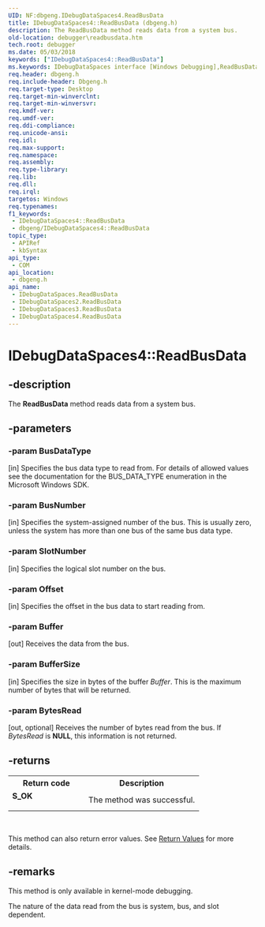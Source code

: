 ```yaml
---
UID: NF:dbgeng.IDebugDataSpaces4.ReadBusData
title: IDebugDataSpaces4::ReadBusData (dbgeng.h)
description: The ReadBusData method reads data from a system bus.
old-location: debugger\readbusdata.htm
tech.root: debugger
ms.date: 05/03/2018
keywords: ["IDebugDataSpaces4::ReadBusData"]
ms.keywords: IDebugDataSpaces interface [Windows Debugging],ReadBusData method, IDebugDataSpaces2 interface [Windows Debugging],ReadBusData method, IDebugDataSpaces2::ReadBusData, IDebugDataSpaces3 interface [Windows Debugging],ReadBusData method, IDebugDataSpaces3::ReadBusData, IDebugDataSpaces4 interface [Windows Debugging],ReadBusData method, IDebugDataSpaces4.ReadBusData, IDebugDataSpaces4::ReadBusData, IDebugDataSpaces::ReadBusData, IDebugDataSpaces_59d5bf3f-7eb5-452c-ace2-4aed701d34a6.xml, ReadBusData, ReadBusData method [Windows Debugging], ReadBusData method [Windows Debugging],IDebugDataSpaces interface, ReadBusData method [Windows Debugging],IDebugDataSpaces2 interface, ReadBusData method [Windows Debugging],IDebugDataSpaces3 interface, ReadBusData method [Windows Debugging],IDebugDataSpaces4 interface, dbgeng/IDebugDataSpaces2::ReadBusData, dbgeng/IDebugDataSpaces3::ReadBusData, dbgeng/IDebugDataSpaces4::ReadBusData, dbgeng/IDebugDataSpaces::ReadBusData, debugger.readbusdata
req.header: dbgeng.h
req.include-header: Dbgeng.h
req.target-type: Desktop
req.target-min-winverclnt: 
req.target-min-winversvr: 
req.kmdf-ver: 
req.umdf-ver: 
req.ddi-compliance: 
req.unicode-ansi: 
req.idl: 
req.max-support: 
req.namespace: 
req.assembly: 
req.type-library: 
req.lib: 
req.dll: 
req.irql: 
targetos: Windows
req.typenames: 
f1_keywords:
 - IDebugDataSpaces4::ReadBusData
 - dbgeng/IDebugDataSpaces4::ReadBusData
topic_type:
 - APIRef
 - kbSyntax
api_type:
 - COM
api_location:
 - dbgeng.h
api_name:
 - IDebugDataSpaces.ReadBusData
 - IDebugDataSpaces2.ReadBusData
 - IDebugDataSpaces3.ReadBusData
 - IDebugDataSpaces4.ReadBusData
---
```


# IDebugDataSpaces4::ReadBusData


## -description

The <b>ReadBusData</b> method reads data from a system bus.

## -parameters

### -param BusDataType 

[in]
Specifies the bus data type to read from.  For details of allowed values see the documentation for the BUS_DATA_TYPE enumeration in the Microsoft Windows SDK.

### -param BusNumber 

[in]
Specifies the system-assigned number of the bus.  This is usually zero, unless the system has more than one bus of the same bus data type.

### -param SlotNumber 

[in]
Specifies the logical slot number on the bus.

### -param Offset 

[in]
Specifies the offset in the bus data to start reading from.

### -param Buffer 

[out]
Receives the data from the bus.

### -param BufferSize 

[in]
Specifies the size in bytes of the buffer <i>Buffer</i>.  This is the maximum number of bytes that will be returned.

### -param BytesRead 

[out, optional]
Receives the number of bytes read from the bus.  If <i>BytesRead</i> is <b>NULL</b>, this information is not returned.

## -returns

<table>
<tr>
<th>Return code</th>
<th>Description</th>
</tr>
<tr>
<td width="40%">
<dl>
<dt><b>S_OK</b></dt>
</dl>
</td>
<td width="60%">
The method was successful.

</td>
</tr>
</table>
 

This method can also return error values.  See <a href="/windows-hardware/drivers/debugger/hresult-values">Return Values</a> for more details.

## -remarks

This method is only available in kernel-mode debugging.

The nature of the data read from the bus is system, bus, and slot dependent.
